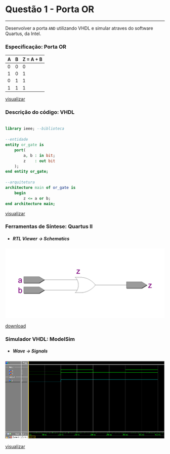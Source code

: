 # Questão 1 - Porta OR
----

Desenvolver a porta `AND` utilizando VHDL e simular atraves do software Quartus, da Intel.

### Especificação: Porta OR

| A | B | Z = A + B |
|---|---|---|
|0  |0  |0  |
|1  |0  |1  |
|0  |1  |1  |
|1  |1  |1  |

[visualizar](./assets/tabela_or.csv)


### Descrição do código: VHDL
```vhdl 

library ieee; --biblioteca

--entidade
entity or_gate is 
    port(
        a, b : in bit;
        z    : out bit
    );
end entity or_gate;

--arquitetura
architecture main of or_gate is
    begin
        z <= a or b;    
end architecture main;
```
[visualizar](./or_gate.vhd)

### Ferramentas de Síntese: Quartus II

- ##### RTL Viewer -> Schematics

<img src = "./assets/or_gate.png" width = "1000px" alig/>

[download](./assets/RTL_or_gate.pdf) 

### Simulador VHDL: ModelSim

- ##### Wave -> Signals

<img src = ".\assets\wave_or_gate.jpg" width = "1000px" alig/>

[visualizar](./waveform_and_gate.vhd)